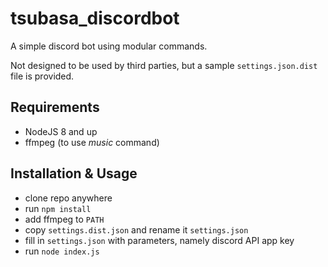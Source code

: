 # tsubasa_discordbot
A simple discord bot using modular commands.

Not designed to be used by third parties, but a sample `settings.json.dist` file is provided.

## Requirements
- NodeJS 8 and up
- ffmpeg (to use *music* command)

## Installation & Usage
- clone repo anywhere
- run `npm install`
- add ffmpeg to `PATH`
- copy `settings.dist.json` and rename it `settings.json`
- fill in `settings.json` with parameters, namely discord API app key
- run `node index.js`
